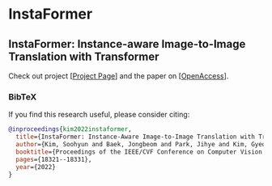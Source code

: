 # InstaFormer
## InstaFormer: Instance-aware Image-to-Image Translation with Transformer
Check out project [[Project Page](https://KU-CVLAB.github.io/InstaFormer/)] and the paper on [[OpenAccess](https://openaccess.thecvf.com/content/CVPR2022/papers/Kim_InstaFormer_Instance-Aware_Image-to-Image_Translation_With_Transformer_CVPR_2022_paper.pdf)].

### BibTeX
If you find this research useful, please consider citing:
````BibTeX
@inproceedings{kim2022instaformer,
  title={InstaFormer: Instance-Aware Image-to-Image Translation with Transformer},
  author={Kim, Soohyun and Baek, Jongbeom and Park, Jihye and Kim, Gyeongnyeon and Kim, Seungryong},
  booktitle={Proceedings of the IEEE/CVF Conference on Computer Vision and Pattern Recognition},
  pages={18321--18331},
  year={2022}
}

